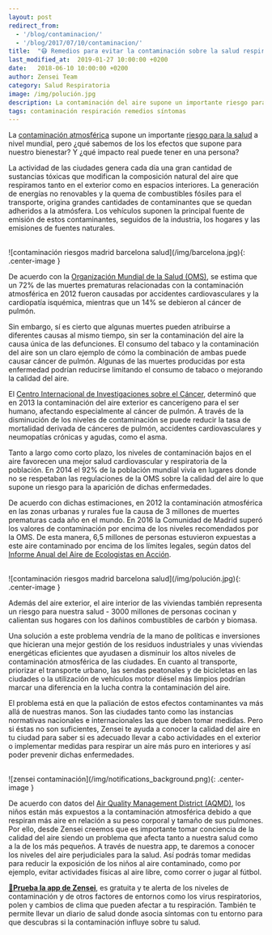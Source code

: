 ```yaml
---
layout: post
redirect_from: 
  - '/blog/contaminacion/'
  - '/blog/2017/07/10/contaminacion/'
title:  "😷 Remedios para evitar la contaminación sobre la salud respiratoria (sin esfuerzo)"
last_modified_at:  2019-01-27 10:00:00 +0200
date:   2018-06-10 10:00:00 +0200
author: Zensei Team
category: Salud Respiratoria
image: /img/polución.jpg
description: La contaminación del aire supone un importante riesgo para la salud a nivel mundial, pero ¿qué sabemos de los los efectos que supone para nuestro bienestar? ...
tags: contaminación respiración remedios síntomas
---
```


La [contaminación atmosférica](https://es.wikipedia.org/wiki/Contaminaci%C3%B3n_atmosf%C3%A9rica) supone un importante [riesgo para la salud](https://medlineplus.gov/spanish/airpollution.html) a nivel mundial, pero ¿qué sabemos de los los efectos que supone para nuestro bienestar? Y ¿qué impacto real puede tener en una persona?

La actividad de las ciudades genera cada día una gran cantidad de sustancias tóxicas que modifican la composición natural del aire que respiramos tanto en el exterior como en espacios interiores. La generación de energías no renovables y la quema de combustibles fósiles para el transporte, origina grandes cantidades de contaminantes que se quedan adheridos a la atmósfera. Los vehículos suponen la principal fuente de emisión de estos contaminantes, seguidos de la industria, los hogares y las emisiones de fuentes naturales.

<br>
![contaminación riesgos madrid barcelona salud](/img/barcelona.jpg){: .center-image }
<br>

De acuerdo con la [Organización Mundial de la Salud (OMS)](http://www.who.int/mediacentre/factsheets/fs313/es/), se estima que un 72% de las muertes prematuras relacionadas con la contaminación atmosférica en 2012 fueron causadas por accidentes cardiovasculares y la cardiopatía isquémica, mientras que un 14% se debieron al cáncer de pulmón.

Sin embargo, sí es cierto que algunas muertes pueden atribuirse a diferentes causas al mismo tiempo, sin ser la contaminación del aire la causa única de las defunciones. El consumo del tabaco y la contaminación del aire son un claro ejemplo de cómo la combinación de ambas puede causar cáncer de pulmón.  Algunas de las muertes producidas por esta enfermedad podrían reducirse limitando el consumo de tabaco o mejorando la calidad del aire.

El [Centro Internacional de Investigaciones sobre el Cáncer](http://www.who.int/mediacentre/factsheets/fs313/es/), determinó que en 2013 la contaminación del aire exterior es cancerígeno para el ser humano, afectando especialmente al cáncer de pulmón. A través de la disminución de los niveles de contaminación se puede reducir la tasa de mortalidad derivada de cánceres de pulmón, accidentes cardiovasculares y neumopatías crónicas y agudas, como el asma.

Tanto a largo como corto plazo, los niveles de contaminación bajos en el aire favorecen una mejor salud cardiovascular y respiratoria de la población. En 2014 el 92% de la población mundial vivía en lugares donde no se respetaban las regulaciones de la OMS sobre la calidad del aire lo que supone un riesgo para la aparición de dichas enfermedades.

De acuerdo con dichas estimaciones, en 2012 la contaminación atmosférica en las zonas urbanas y rurales fue la causa de 3 millones de muertes prematuras cada año en el mundo. En 2016 la Comunidad de Madrid superó los valores de contaminación por encima de los niveles recomendados por la OMS. De esta manera, 6,5 millones de personas estuvieron expuestas a este aire contaminado por encima de los límites legales, según datos del [Informe Anual del Aire de Ecologistas en Acción](https://ccaa.elpais.com/ccaa/2017/06/28/madrid/1498651645_786510.html).

<br>
![contaminación riesgos madrid barcelona salud](/img/polución.jpg){: .center-image }
<br>

Además del aire exterior, el aire interior de las viviendas también representa un riesgo para nuestra salud - 3000 millones de personas cocinan y calientan sus hogares con los dañinos combustibles de carbón y biomasa.

Una solución a este problema vendría de la mano de políticas e inversiones que hicieran una mejor gestión de los residuos industriales y unas viviendas energéticas eficientes que ayudasen a disminuir los altos niveles de contaminación atmosférica de las ciudades. En cuanto al transporte, priorizar el transporte urbano, las sendas peatonales y de bicicletas en las ciudades o la utilización de vehículos motor diésel más limpios podrían marcar una diferencia en la lucha contra la contaminación del aire.

El problema está en que la paliación de estos efectos contaminantes va más allá de nuestras manos. Son las ciudades tanto como las instancias normativas nacionales e internacionales las que deben tomar medidas. Pero si éstas no son suficientes, Zensei te ayuda a conocer la calidad del aire en tu ciudad para saber si es adecuado llevar a cabo actividades en el exterior o implementar medidas para respirar un aire más puro en interiores y así poder prevenir dichas enfermedades. 

<br>
![zensei contaminación](/img/notifications_background.png){: .center-image }
<br>

De acuerdo con datos del [Air Quality Management District (AQMD)](http://www.aqmd.gov/home/library/public-information/publications/aire-sucio), los niños están más expuestos a la contaminación atmosférica debido a que respiran más aire en relación a su peso corporal y tamaño de sus pulmones. Por ello, desde Zensei creemos que es importante tomar conciencia de la calidad del aire siendo un problema que afecta tanto a nuestra salud como a la de los más pequeños. A través de nuestra app, te daremos a conocer los niveles del aire perjudiciales para la salud. Así podrás tomar medidas para reducir la exposición de los niños al aire contaminado, como por ejemplo, evitar actividades físicas al aire libre, como correr o jugar al fútbol.

**[📱Prueba la app de Zensei](https://zenseiapp.com)**, es gratuita y te alerta de los niveles de contaminación y de otros factores de entornos como los virus respiratorios, polen y cambios de clima que pueden afectar a tu respiración. También te permite llevar un diario de salud donde asocia síntomas con tu entorno para que descubras si la contaminación influye sobre tu salud.
